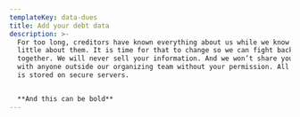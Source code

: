 ```yaml
---
templateKey: data-dues
title: Add your debt data
description: >-
  For too long, creditors have known everything about us while we know very
  little about them. It is time for that to change so we can fight back
  together. We will never sell your information. And we won’t share your data
  with anyone outside our organizing team without your permission. All our data
  is stored on secure servers.


  **And this can be bold**
---
```


